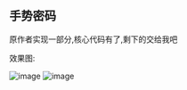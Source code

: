 ## 手势密码

原作者实现一部分,核心代码有了,剩下的交给我吧

效果图:

![image](https://github.com/majunm/ShoushiMima/images/gesture_password_1.gif)
![image](https://github.com/majunm/ShoushiMima/images/gesture_password_2.gif)
